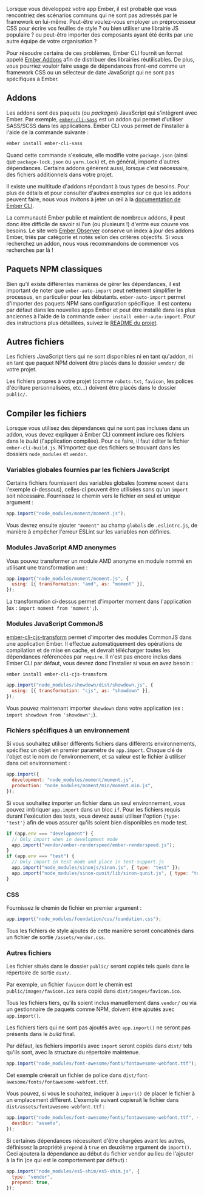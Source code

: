 Lorsque vous développez votre app Ember, il est probable que vous rencontriez des scénarios communs qui ne sont pas adressés par le framework en lui-même. Peut-être voulez-vous employer un préprocesseur CSS pour écrire vos feuilles de style ? ou bien utiliser une librairie JS populaire ? ou peut-être importer des composants ayant été écrits par une autre équipe de votre organisation ?

Pour résoudre certains de ces problèmes, Ember CLI fournit un format appelé [Ember Addons](#toc_addons) afin de distribuer des librairies réutilisables. De plus, vous pourriez vouloir faire usage de dépendances front-end comme un framework CSS ou un sélecteur de date JavaScript qui ne sont pas spécifiques à Ember.

## Addons

Les addons sont des paquets (ou _packages_) JavaScript qui s'intègrent avec Ember. Par exemple, [`ember-cli-sass`](https://github.com/adopted-ember-addons/ember-cli-sass) est un addon qui permet d'utiliser SASS/SCSS dans les applications. Ember CLI vous permet de l'installer à l'aide de la commande suivante&nbsp;:

```bash
ember install ember-cli-sass
```

Quand cette commande s'exécute, elle modifie votre `package.json` (ainsi que `package-lock.json` ou `yarn.lock`) et, en général, importe d'autres dépendances. Certains addons génèrent aussi, lorsque c'est nécessaire, des fichiers additionnels dans votre projet.

Il existe une multitude d'addons répondant à tous types de besoins. Pour plus de détails et pour consulter d'autres exemples sur ce que les addons peuvent faire, nous vous invitons à jeter un œil à la [documentation de Ember CLI](https://cli.emberjs.com/release/basic-use/using-addons/).

La communauté Ember publie et maintient de nombreux addons, il peut donc être difficile de savoir si l'un (ou plusieurs&nbsp;!) d'entre eux couvre vos besoins. Le site web [Ember Observer](https://www.emberobserver.com/) conserve un index à jour des addons Ember, triés par catégorie et notés selon des critères objectifs. Si vous recherchez un addon, nous vous recommandons de commencer vos recherches par là&nbsp;!

## Paquets NPM classiques

Bien qu'il existe différentes manières de gérer les dépendances, il est important de noter que `ember-auto-import` peut nettement simplifier le processus, en particulier pour les débutants. `ember-auto-import` permet d'importer des paquets NPM sans configuration spécifique. Il est contenu par défaut dans les nouvelles apps Ember et peut être installé dans les plus anciennes à l'aide de la commande `ember install ember-auto-import`. Pour des instructions plus détaillées, suivez le [README du projet](https://github.com/ef4/ember-auto-import).

## Autres fichiers

Les fichiers JavaScript tiers qui ne sont disponibles ni en tant qu'addon, ni en tant que paquet NPM doivent être placés dans le dossier `vendor/` de votre projet.

Les fichiers propres à votre projet (comme `robots.txt`, `favicon`, les polices d'écriture personnalisées, etc...) doivent être placés dans le dossier `public/`.

## Compiler les fichiers

Lorsque vous utilisez des dépendances qui ne sont pas incluses dans un addon, vous devez expliquer à Ember CLI comment inclure ces fichiers dans le _build_ (l'application compilée). Pour ce faire, il faut éditer le fichier `ember-cli-build.js`. N'importez que des fichiers se trouvant dans les dossiers `node_modules` et `vendor`.

### Variables globales fournies par les fichiers JavaScript

Certains fichiers fournissent des variables globales (comme `moment` dans l'exemple ci-dessous), celles-ci peuvent être utilisées sans qu'un `import` soit nécessaire. Fournissez le chemin vers le fichier en seul et unique argument&nbsp;:

```javascript {data-filename=ember-cli-build.js}
app.import("node_modules/moment/moment.js");
```

Vous devrez ensuite ajouter `"moment"` au champ `globals` de `.eslintrc.js`, de manière à empêcher l'erreur ESLint sur les variables non définies.

### Modules JavaScript AMD anonymes

Vous pouvez transformer un module AMD anonyme en module nommé en utilisant une transformation `amd`&nbsp;:

```javascript {data-filename=ember-cli-build.js}
app.import("node_modules/moment/moment.js", {
  using: [{ transformation: "amd", as: "moment" }],
});
```

La transformation ci-dessus permet d'importer moment dans l'application (ex&nbsp;: `import moment from 'moment';`).

### Modules JavaScript CommonJS

[ember-cli-cjs-transform](https://github.com/rwjblue/ember-cli-cjs-transform) permet d'importer des modules CommonJS dans une application Ember. Il effectue automatiquement des opérations de compilation et de mise en cache, et devrait télécharger toutes les dépendances référencées par `require`. Il n'est pas encore inclus dans Ember CLI par défaut, vous devrez donc l'installer si vous en avez besoin&nbsp;:

```bash
ember install ember-cli-cjs-transform
```

```javascript {data-filename=ember-cli-build.js}
app.import("node_modules/showdown/dist/showdown.js", {
  using: [{ transformation: "cjs", as: "showdown" }],
});
```

Vous pouvez maintenant importer `showdown` dans votre application (ex&nbsp;: `import showdown from 'showdown';`).

### Fichiers spécifiques à un environnement

Si vous souhaitez utiliser différents fichiers dans différents environnements, spécifiez un objet en premier paramètre de `app.import`. Chaque clé de l'objet est le nom de l'environnement, et sa valeur est le fichier à utiliser dans cet environnement&nbsp;:

```javascript {data-filename=ember-cli-build.js}
app.import({
  development: "node_modules/moment/moment.js",
  production: "node_modules/moment/min/moment.min.js",
});
```

Si vous souhaitez importer un fichier dans un seul environnement, vous pouvez imbriquer `app.import` dans un bloc `if`. Pour les fichiers requis durant l'exécution des tests, vous devrez aussi utiliser l'option `{type: 'test'}` afin de vous assurer qu'ils soient bien disponibles en mode test.

```javascript {data-filename=ember-cli-build.js}
if (app.env === "development") {
  // Only import when in development mode
  app.import("vendor/ember-renderspeed/ember-renderspeed.js");
}
if (app.env === "test") {
  // Only import in test mode and place in test-support.js
  app.import("node_modules/sinonjs/sinon.js", { type: "test" });
  app.import("node_modules/sinon-qunit/lib/sinon-qunit.js", { type: "test" });
}
```

### CSS

Fournissez le chemin de fichier en premier argument&nbsp;:

```javascript {data-filename=ember-cli-build.js}
app.import("node_modules/foundation/css/foundation.css");
```

Tous les fichiers de style ajoutés de cette manière seront concaténés dans un fichier de sortie `/assets/vendor.css`.

### Autres fichiers

Les fichier situés dans le dossier `public/` seront copiés tels quels dans le répertoire de sortie `dist/`.

Par exemple, un fichier `favicon` dont le chemin est `public/images/favicon.ico` sera copié dans `dist/images/favicon.ico`.

Tous les fichiers tiers, qu'ils soient inclus manuellement dans `vendor/` ou via un gestionnaire de paquets comme NPM, doivent être ajoutés avec `app.import()`.

Les fichiers tiers qui ne sont pas ajoutés avec `app.import()` ne seront pas présents dans le _build_ final.

Par défaut, les fichiers importés avec `import` seront copiés dans `dist/` tels qu'ils sont, avec la structure du répertoire maintenue.

```javascript {data-filename=ember-cli-build.js}
app.import("node_modules/font-awesome/fonts/fontawesome-webfont.ttf");
```

Cet exemple créerait un fichier de police dans `dist/font-awesome/fonts/fontawesome-webfont.ttf`.

Vous pouvez, si vous le souhaitez, indiquer à `import()` de placer le fichier à un emplacement différent. L'exemple suivant copierait le fichier dans `dist/assets/fontawesome-webfont.ttf`&nbsp;:

```javascript {data-filename=ember-cli-build.js}
app.import("node_modules/font-awesome/fonts/fontawesome-webfont.ttf", {
  destDir: "assets",
});
```

Si certaines dépendances nécessitent d'être chargées avant les autres, définissez la propriété `prepend` à `true` en deuxième argument de `import()`. Ceci ajoutera la dépendance au début du fichier vendor au lieu de l'ajouter à la fin (ce qui est le comportement par défaut)&nbsp;:

```javascript {data-filename=ember-cli-build.js}
app.import("node_modules/es5-shim/es5-shim.js", {
  type: "vendor",
  prepend: true,
});
```

<!-- eof - needed for pages that end in a code block  -->
